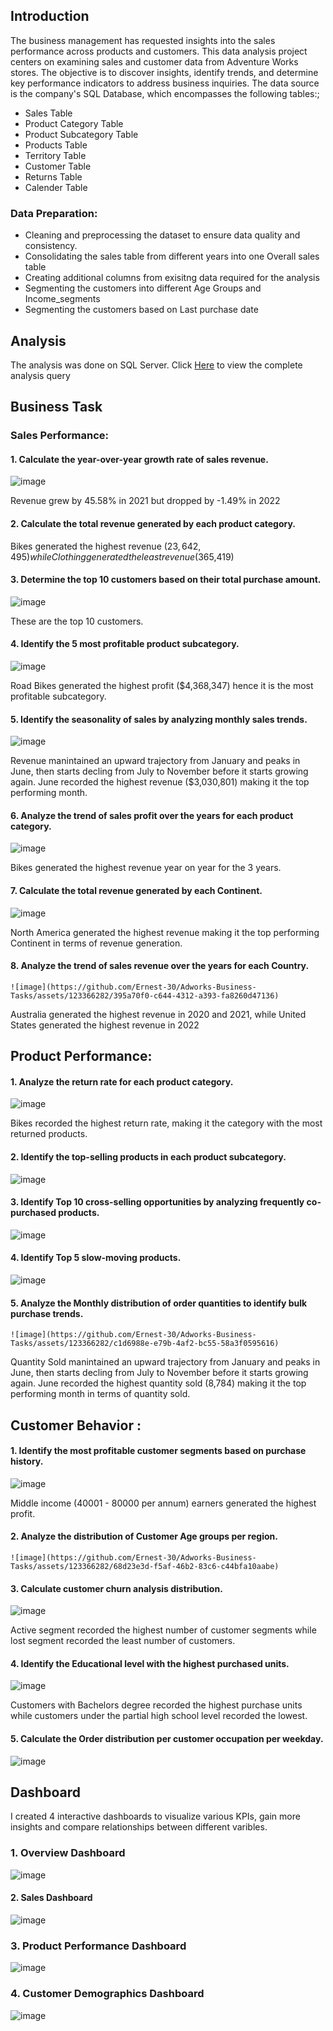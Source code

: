 
## Introduction

The business management has requested insights into the sales performance across products and customers. This data analysis project centers on examining sales and customer data from Adventure Works stores. The objective is to discover insights, identify trends, and determine key performance indicators to address business inquiries. The data source is the company's SQL Database, which encompasses the following tables:;

- Sales Table
- Product Category Table
- Product Subcategory Table
- Products Table
- Territory Table
- Customer Table
- Returns Table
- Calender Table

### Data Preparation:

- Cleaning and preprocessing the dataset to ensure data quality and consistency.
- Consolidating the sales table from different years into one Overall sales table
- Creating additional columns from exisitng data required for the analysis
- Segmenting the customers into different Age Groups and Income_segments
- Segmenting the customers based on Last purchase date

## Analysis
The analysis was done on SQL Server. Click [Here](https://github.com/Ernest-30/Adworks-Business-Tasks/blob/main/Adventure_works_task_query.sql) to view the complete analysis query

## Business Task

### Sales Performance:

#### 1.	Calculate the year-over-year growth rate of sales revenue.

![image](https://github.com/Ernest-30/Adworks-Business-Tasks/assets/123366282/955b040c-4ecc-444a-8174-32a5832e7a1c)

   Revenue grew by 45.58% in 2021 but dropped by -1.49% in 2022

   
#### 2.	Calculate the total revenue generated by each product category.


Bikes generated the highest revenue ($23,642,495) while Clothing generated the least revenue ($365,419)



#### 3.	Determine the top 10 customers based on their total purchase amount.

   ![image](https://github.com/Ernest-30/Adworks-Business-Tasks/assets/123366282/b2e265b3-4ed5-4837-ad45-6cceea8dc2ca)

These are the top 10 customers.


#### 4.	Identify the 5 most profitable product subcategory.

![image](https://github.com/Ernest-30/Adworks-Business-Tasks/assets/123366282/0a12dafa-14e6-4631-b9f4-a093b608b487)

Road Bikes generated the highest profit ($4,368,347) hence it is the most profitable subcategory.



#### 5.	Identify the seasonality of sales by analyzing monthly sales trends.

![image](https://github.com/Ernest-30/Adworks-Business-Tasks/assets/123366282/8e3472aa-006a-4a27-964f-484cbc72f45b)

Revenue manintained an upward trajectory from January and peaks in June, then starts decling from July to November before it starts growing again. June recorded the highest revenue ($3,030,801)
making it the top performing month.



#### 6.	Analyze the trend of sales profit over the years for each product category.

![image](https://github.com/Ernest-30/Adworks-Business-Tasks/assets/123366282/b7bf203d-35d1-4c72-b16b-591bc972c044)

 Bikes generated the highest revenue year on year for the 3 years.


 
#### 7.	Calculate the total revenue generated by each Continent.

   ![image](https://github.com/Ernest-30/Adworks-Business-Tasks/assets/123366282/9575bb54-1f12-4338-abe4-768ced164a14)

   North America generated the highest revenue making it the top performing Continent in terms of revenue generation.
   

 
#### 8.	Analyze the trend of sales revenue over the years for each Country.

    ![image](https://github.com/Ernest-30/Adworks-Business-Tasks/assets/123366282/395a70f0-c644-4312-a393-fa8260d47136)


  Australia generated the highest revenue in 2020 and 2021, while United States generated the highest revenue in 2022  



## Product Performance:

#### 1.	Analyze the return rate for each product category.

![image](https://github.com/Ernest-30/Adworks-Business-Tasks/assets/123366282/84673a55-fcf8-4b10-a88c-1a05901e7240)

Bikes recorded the highest return rate, making it the category with the most returned products.



#### 2. Identify the top-selling products in each product subcategory.

   ![image](https://github.com/Ernest-30/Adworks-Business-Tasks/assets/123366282/49bb7b7b-4c5d-41ae-a7fc-c3cf7fa0d543)



#### 3.	Identify Top 10 cross-selling opportunities by analyzing frequently co-purchased products.

![image](https://github.com/Ernest-30/Adworks-Business-Tasks/assets/123366282/993527c7-14e7-4572-ac7b-71763790beea)


   
#### 4.	Identify Top 5 slow-moving products.

![image](https://github.com/Ernest-30/Adworks-Business-Tasks/assets/123366282/dbcb56eb-f020-401a-9cf1-14547b3d1694)


   
#### 5.	Analyze the Monthly distribution of order quantities to identify bulk purchase trends.

    ![image](https://github.com/Ernest-30/Adworks-Business-Tasks/assets/123366282/c1d6988e-e79b-4af2-bc55-58a3f0595616)

Quantity Sold manintained an upward trajectory from January and peaks in June, then starts decling from July to November before it starts growing again. June recorded the highest quantity sold (8,784)
making it the top performing month in terms of quantity sold.



## Customer Behavior :

#### 1.	Identify the most profitable customer segments based on purchase history.

![image](https://github.com/Ernest-30/Adworks-Business-Tasks/assets/123366282/ec138d75-7caa-4359-87c5-8f2708d70080)

Middle income (40001 - 80000 per annum) earners generated the highest profit. 



#### 2.	Analyze the distribution of Customer Age groups per region.

	![image](https://github.com/Ernest-30/Adworks-Business-Tasks/assets/123366282/68d23e3d-f5af-46b2-83c6-c44bfa10aabe)



#### 3.	Calculate customer churn analysis distribution.

![image](https://github.com/Ernest-30/Adworks-Business-Tasks/assets/123366282/0195bdbc-0fa6-4751-81f9-a8d623405872)

   Active segment recorded the highest number of customer segments while lost segment recorded the least number of customers.



#### 4.	Identify the Educational level with the highest purchased units.

   ![image](https://github.com/Ernest-30/Adworks-Business-Tasks/assets/123366282/590ed8dc-ab4f-402e-a6a5-e6c4b8ca35df)

   Customers with Bachelors degree recorded the highest purchase units while customers under the partial high school level recorded the lowest.



#### 5.	Calculate the Order distribution per customer occupation per weekday.

   ![image](https://github.com/Ernest-30/Adworks-Business-Tasks/assets/123366282/35730321-2c61-488c-a4b7-4591e89f0561)




## Dashboard

I created 4 interactive dashboards to visualize various KPIs, gain more insights and compare relationships between different varibles.

### 1. Overview Dashboard

![image](https://github.com/Ernest-30/Adworks-Business-Tasks/assets/123366282/10bebbcf-2448-4222-9e42-8896e20c0907)


#### 2. Sales Dashboard

![image](https://github.com/Ernest-30/Adworks-Business-Tasks/assets/123366282/ebc7c9b4-2395-4cb9-abd8-350425dcea26)


### 3. Product Performance Dashboard

![image](https://github.com/Ernest-30/Adworks-Business-Tasks/assets/123366282/6b6fbe81-f81e-45a6-8dd1-a715895f2d38)


### 4. Customer Demographics Dashboard

![image](https://github.com/Ernest-30/Adworks-Business-Tasks/assets/123366282/01d99134-e7bf-4b7c-9d99-ed2b20abd978)


